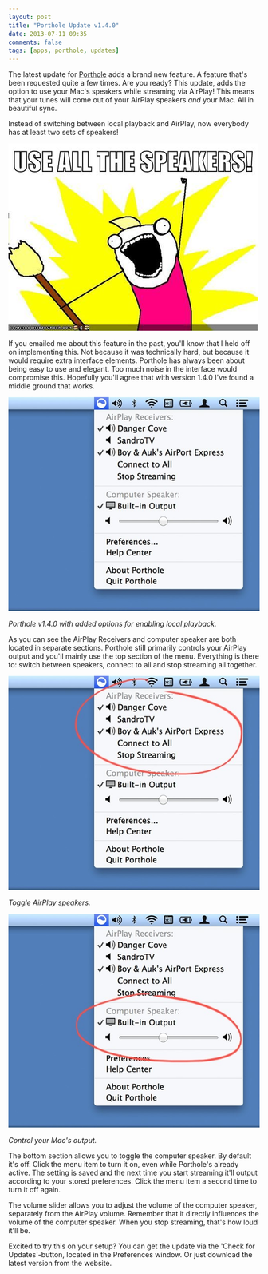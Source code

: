 ```yaml
---
layout: post
title: "Porthole Update v1.4.0"
date: 2013-07-11 09:35
comments: false
tags: [apps, porthole, updates]
---
```


The latest update for [Porthole](http://getporthole.com) adds a brand new feature. A feature
that's been requested quite a few times. Are you ready? This update, adds the option to use
your Mac's speakers while streaming via AirPlay! This means that your tunes
will come out of your AirPlay speakers _and_ your Mac. All in beautiful sync.

Instead of switching between local playback and AirPlay, now everybody has at
least two sets of speakers!

![Use all the speakers!](/assets/img/old/content/porthole-useallspeakers.jpg)

<!-- more -->

If you emailed me about this feature in the past, you'll know that I held off
on implementing this. Not because it was technically hard, but because it would
require extra interface elements. Porthole has always been about being easy to
use and elegant. Too much noise in the interface would compromise this.
Hopefully you'll agree that with version 1.4.0 I've found a middle ground that
works.

![Porthole v1.4.0](/assets/img/old/content/porthole-v140.jpg)

*Porthole v1.4.0 with added options for enabling local playback.*

As you can see the AirPlay Receivers and computer speaker are both located in
separate sections. Porthole still primarily controls your AirPlay output and
you'll mainly use the top section of the menu. Everything is there to:
switch between speakers, connect to all and stop streaming all together.

![Select AirPlay speakers](/assets/img/old/content/porthole-selectairplay.jpg)

*Toggle AirPlay speakers.*

![Enable Mac speakers](/assets/img/old/content/porthole-enablemacspeakers.jpg)

*Control your Mac's output.*

The bottom section allows you to toggle the computer speaker. By default it's
off. Click the menu item to turn it on, even while Porthole's already active.
The setting is saved and the next time you start streaming it'll output according 
to your stored preferences. Click the menu item a second time to turn it off
again.

The volume slider allows you to adjust the volume of the computer speaker, separately 
from the AirPlay volume. Remember  that it directly influences the volume of the 
computer speaker. When you stop streaming, that's how loud it'll be.

Excited to try this on your setup? You can get the update via the 'Check for Updates'-button, located in the
Preferences window. Or just download the latest version from the website.
